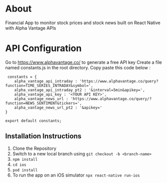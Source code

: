 # About
Financial App to monitor stock prices and stock news built on React Native with Alpha Vantage APIs

# API Configuration
Go to https://www.alphavantage.co/ to generate a free API key
Create a file named constants.js in the root directory.
Copy paste this code below : 
```
 constants = {
    alpha_vantage_api_intraday : 'https://www.alphavantage.co/query?function=TIME_SERIES_INTRADAY&symbol=',
    alpha_vantage_api_intraday_pt2 : '&interval=5min&apikey=',
    alpha_vantage_api_key : '<YOUR API KEY>',
    alpha_vantage_news_url : 'https://www.alphavantage.co/query/?function=NEWS_SENTIMENT&tickers=',
    alpha_vantage_news_url_pt2 : '&apikey='
}

export default constants; 
```


## Installation Instructions
1. Clone the Repository
2. Switch to a new local branch using `git checkout -b <branch-name>`
3. `npm install`
5. `cd ios`
6. `pod install`
7. To run the app on an iOS simulator `npx react-native run-ios`
